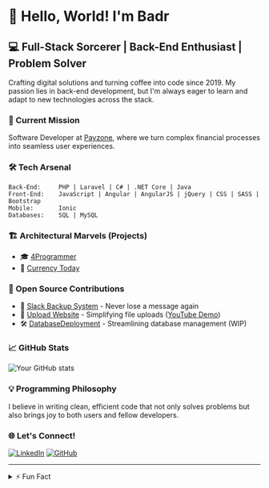 # 👋 Hello, World! I'm Badr

## 💻 Full-Stack Sorcerer | Back-End Enthusiast | Problem Solver

Crafting digital solutions and turning coffee into code since 2019. My passion lies in back-end development, but I'm always eager to learn and adapt to new technologies across the stack.

### 🚀 Current Mission

Software Developer at [Payzone](https://www.payzone.ie), where we turn complex financial processes into seamless user experiences.

### 🛠️ Tech Arsenal

```
Back-End:     PHP | Laravel | C# | .NET Core | Java
Front-End:    JavaScript | Angular | AngularJS | jQuery | CSS | SASS | Bootstrap
Mobile:       Ionic
Databases:    SQL | MySQL
```

### 🏗️ Architectural Marvels (Projects)

- 🎓 [4Programmer](https://4programmer.com) 
- 💱 [Currency Today](https://currency-today.com)

### 🌟 Open Source Contributions

- 🔄 [Slack Backup System](https://github.com/badrshs/Slack_Backup) - Never lose a message again
- 🚀 [Upload Website](https://github.com/badrshs/upload-web) - Simplifying file uploads ([YouTube Demo](https://www.youtube.com/watch?v=UWi5Zjwmnsc))
- 🛠️ [DatabaseDeployment](https://github.com/badrshs/DatabaseDeployment) - Streamlining database management (WIP)

### 📈 GitHub Stats

![Your GitHub stats](https://github-readme-stats.vercel.app/api?username=badrshs&show_icons=true&theme=radical)

### 💡 Programming Philosophy

I believe in writing clean, efficient code that not only solves problems but also brings joy to both users and fellow developers.

### 🌐 Let's Connect!

[![LinkedIn](https://img.shields.io/badge/LinkedIn-0077B5?style=for-the-badge&logo=linkedin&logoColor=white)](https://www.linkedin.com/in/badrsh)
[![GitHub](https://img.shields.io/badge/GitHub-100000?style=for-the-badge&logo=github&logoColor=white)](https://github.com/badrshs)

---

<details>
<summary>⚡ Fun Fact</summary>
I can debug code faster than I can find matching socks in the morning!
</details>

<!-- 
Visitors count (Add this if you want to track profile views)
![](https://visitor-badge.glitch.me/badge?page_id=badrshs.badrshs)
-->
